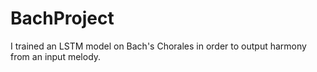 # BachProject
I trained an LSTM model on Bach's Chorales in order to output harmony from an input melody.
